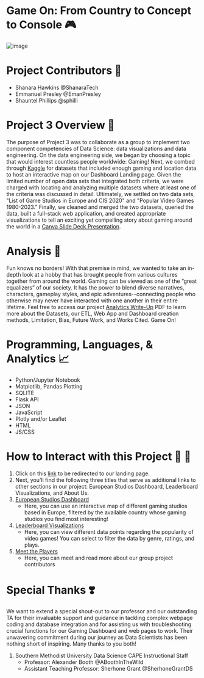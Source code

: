 # Game On: From Country to Concept to Console :video_game:
![image](https://github.com/EmanPresley/Project3-Group3/assets/147120775/423f3738-1c74-4c79-bfa7-e6b4af39a502)

# Project Contributors :thought_balloon:
  - Shanara Hawkins @ShanaraTech
  - Emmanuel Presley @EmanPresley
  - Shauntel Phillips @sphilli

# Project 3 Overview :space_invader:
The purpose of Project 3 was to collaborate as a group to implement two component competencies of Data Science: data visualizations and data engineering. On the data engineering side, we began by choosing a topic that would interest countless people worldwide: Gaming! Next, we combed through [Kaggle](https://www.kaggle.com/) for datasets that included enough gaming and location data to host an interactive map on our Dashboard Landing page. Given the limited number of open data sets that integrated both criteria, we were charged with locating and analyzing multiple datasets where at least one of the criteria was discussed in detail. Ultimately, we settled on two data sets, "List of Game Studios in Europe and CIS 2020" and "Popular Video Games 1980-2023." Finally, we cleaned and merged the two datasets, queried the data, built a full-stack web application, and created appropriate visualizations to tell an exciting yet compelling story about gaming around the world in a [Canva Slide Deck Presentation](https://www.canva.com/design/DAF7Ipfo8B0/95Spdrl_hyPLv7MiiKgmmg/edit?utm_content=DAF7Ipfo8B0&utm_campaign=designshare&utm_medium=link2&utm_source=sharebutton). 

# Analysis :memo:
Fun knows no borders! With that premise in mind, we wanted to take an in-depth look at a hobby that has brought people from various cultures together from around the world. Gaming can be viewed as one of the “great equalizers” of our society. It has the power to blend diverse narratives, characters, gameplay styles, and epic adventures--connecting people who otherwise may never have interacted with one another in their entire lifetime. Feel free to access our project [Analytics Write-Up](https://docs.google.com/document/d/1C4lET3ghirVR62TO4xrk8higNJYCVZgar5o_d7W8TzQ/edit?usp=sharing) PDF to learn more about the Datasets, our ETL, Web App and Dashboard creation methods, Limitation, Bias, Future Work, and Works Cited. Game On!

# Programming, Languages, & Analytics :chart_with_upwards_trend:
  - Python/Jupyter Notebook
  - Matplotlib, Pandas Plotting
  - SQLITE
  - Flask API
  - JSON
  - JavaScript
  - Plotly and/or Leaflet
  - HTML
  - JS/CSS

# How to Interact with this Project :open_file_folder: :link:
1. Click on this [link](https://presley202.pythonanywhere.com/) to be redirected to our landing page.
2. Next, you'll find the following three titles that serve as additional links to other sections in our project: European Studios Dashboard, Leaderboard Visualizations, and About Us. 
3. [European Studios Dashboard](https://presley202.pythonanywhere.com/index)
     - Here, you can use an interactive map of different gaming studios based in Europe, filtered by the available country whose gaming studios you find most interesting!
4. [Leaderboard Visualizations](https://presley202.pythonanywhere.com/games_db)
    - Here, you can view different data points regarding the popularity of video games! You can select to filter the data by genre, ratings, and plays. 
5. [Meet the Players](https://presley202.pythonanywhere.com/about_us)
    - Here, you can meet and read more about our group project contributors
   
# Special Thanks :heavy_heart_exclamation:	
We want to extend a special shout-out to our professor and our outstanding TA for their invaluable support and guidance in tackling complex webpage coding and database integration and for assisting us with troubleshooting crucial functions for our Gaming Dashboard and web pages to work. Their unwavering commitment during our journey as Data Scientists has been nothing short of inspiring. Many thanks to you both!
  1. Southern Methodist University Data Science CAPE Instructional Staff
     - Professor: Alexander Booth @ABoothInTheWild
     - Assistant Teaching Professor: Sherhone Grant @SherhoneGrantDS

  
